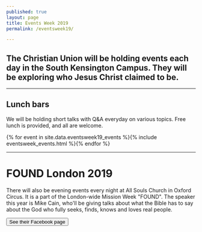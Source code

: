 ```yaml
---
published: true
layout: page
title: Events Week 2019
permalink: /eventsweek19/

---
```


## The Christian Union will be holding events each day in the South Kensington Campus. They will be exploring who Jesus Christ claimed to be.

***

## Lunch bars
We will be holding short talks with Q&A everyday on various topics. Free lunch is provided, and all are welcome.

<div class="regular-events-list">{% for event in site.data.eventsweek19_events %}{% include eventsweek_events.html %}{% endfor %}</div>


***

# FOUND London 2019

There will also be evening events every night at All Souls Church in Oxford Circus. It is a part of the London-wide Mission Week "FOUND". The speaker this year is Mike Cain, who'll be giving talks about what the Bible has to say about the God who fully seeks, finds, knows and loves real people.

[<button>See their Facebook page</button>](https://www.facebook.com/2019.found/)
